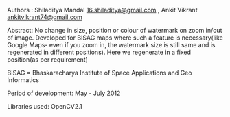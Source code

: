 Authors : Shiladitya Mandal 16.shiladitya@gmail.com , Ankit Vikrant ankitvikrant74@gmail.com

Abstract: No change in size, position or colour of watermark on zoom in/out of image. 
Developed for BISAG maps where such a feature is necessary(like Google Maps- even if you zoom in, the watermark size is still same and is regenerated in different positions). Here we regenerate in a fixed position(as per requirement)

BISAG = Bhaskaracharya Institute of Space Applications and Geo Informatics

Period of development: May - July 2012

Libraries used: OpenCV2.1

